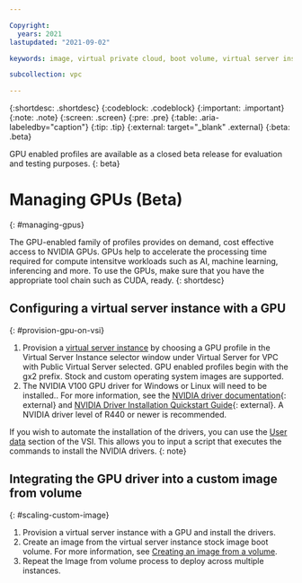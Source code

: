 ```yaml
---

Copyright:
  years: 2021
lastupdated: "2021-09-02"

keywords: image, virtual private cloud, boot volume, virtual server instance, instance, gpu, graphics processing unit, set up gpu

subcollection: vpc

---
```


{:shortdesc: .shortdesc}
{:codeblock: .codeblock}
{:important: .important}
{:note: .note}
{:screen: .screen}
{:pre: .pre}
{:table: .aria-labeledby="caption"}
{:tip: .tip}
{:external: target="_blank" .external}
{:beta: .beta}

GPU enabled profiles are available as a closed beta release for evaluation and testing purposes.
{: beta}

# Managing GPUs (Beta)
{: #managing-gpus}

The GPU-enabled family of profiles provides on demand, cost effective access to NVIDIA GPUs. GPUs help to accelerate the processing time required for compute intensitve workloads such as AI, machine learning, inferencing and more. To use the GPUs, make sure that you have the appropriate tool chain such as CUDA, ready.
{: shortdesc}


## Configuring a virtual server instance with a GPU
{: #provision-gpu-on-vsi}

1. Provision a [virtual server instance](/docs/vpc?topic=vpc-creating-virtual-servers) by choosing a GPU profile in the Virtual Server Instance selector window under Virtual Server for VPC with Public Virtual Server selected. GPU enabled profiles begin with the gx2 prefix. Stock and custom operating system images are supported.
2. The NVIDIA V100 GPU driver for Windows or Linux will need to be installed.. For more information, see the [NVIDIA driver documentation](https://docs.nvidia.com/datacenter/tesla/index.html){: external} and [NVIDIA Driver Installation Quickstart Guide](https://docs.nvidia.com/datacenter/tesla/tesla-installation-notes/index.html){: external}. A NVIDIA driver level of R440 or newer is recommended.

If you wish to automate the installation of the drivers, you can use the [User data](/docs/vpc?topic=vpc-user-data) section of the VSI. This allows you to input a script that executes the commands to install the NVIDIA drivers.
{: note}

## Integrating the GPU driver into a custom image from volume
{: #scaling-custom-image}

1. Provision a virtual server instance with a GPU and install the drivers.
2. Create an image from the virtual server instance stock image boot volume. For more information, see [Creating an image from a volume](/docs/vpc?topic=vpc-create-ifv&interface=ui).
3. Repeat the Image from volume process to deploy across multiple instances.
